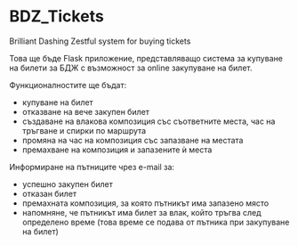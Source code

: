 # BDZ_Tickets
Brilliant Dashing Zestful system for buying tickets

Това ще бъде Flask приложение, представляващо система за купуване на билети за БДЖ с възможност за online закупуване на билет.

Функционалностите ще бъдат:
 - купуване на билет
 - отказване на вече закупен билет
 - създаване на влакова композиция със съответните места, час на тръгване и спирки по маршрута
 - промяна на час на композиция със запазване на местата
 - премахване на композиция и запазените ѝ места

Информиране на пътниците чрез e-mail за:
 - успешно закупен билет
 - отказан билет
 - премахната композиция, за която пътникът има запазено място
 - напомняне, че пътникът има билет за влак, който тръгва след определено време (това време се подава от пътника при закупуване на билет)

